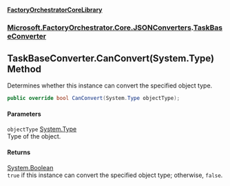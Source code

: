 #### [FactoryOrchestratorCoreLibrary](./FactoryOrchestratorCoreLibrary.md 'FactoryOrchestratorCoreLibrary')
### [Microsoft.FactoryOrchestrator.Core.JSONConverters](./Microsoft-FactoryOrchestrator-Core-JSONConverters.md 'Microsoft.FactoryOrchestrator.Core.JSONConverters').[TaskBaseConverter](./Microsoft-FactoryOrchestrator-Core-JSONConverters-TaskBaseConverter.md 'Microsoft.FactoryOrchestrator.Core.JSONConverters.TaskBaseConverter')
## TaskBaseConverter.CanConvert(System.Type) Method
Determines whether this instance can convert the specified object type.  
```csharp
public override bool CanConvert(System.Type objectType);
```
#### Parameters
<a name='Microsoft-FactoryOrchestrator-Core-JSONConverters-TaskBaseConverter-CanConvert(System-Type)-objectType'></a>
`objectType` [System.Type](https://docs.microsoft.com/en-us/dotnet/api/System.Type 'System.Type')  
Type of the object.  
  
#### Returns
[System.Boolean](https://docs.microsoft.com/en-us/dotnet/api/System.Boolean 'System.Boolean')  
`true` if this instance can convert the specified object type; otherwise, `false`.  
